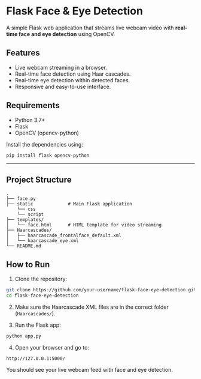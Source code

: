 
# Flask Face & Eye Detection

A simple Flask web application that streams live webcam video with **real-time face and eye detection** using OpenCV.

## Features

* Live webcam streaming in a browser.
* Real-time face detection using Haar cascades.
* Real-time eye detection within detected faces.
* Responsive and easy-to-use interface.


## Requirements

* Python 3.7+
* Flask
* OpenCV (opencv-python)

Install the dependencies using:

```bash
pip install flask opencv-python
```

---

## Project Structure

```
.
├── face.py
├── static             # Main Flask application
    └── css
    └── script
├── templates/
│   └── face.html      # HTML template for video streaming
├── Haarcascades/
│   ├── haarcascade_frontalface_default.xml
│   └── haarcascade_eye.xml
└── README.md
```


## How to Run

1. Clone the repository:

```bash
git clone https://github.com/your-username/flask-face-eye-detection.git
cd flask-face-eye-detection
```

2. Make sure the Haarcascade XML files are in the correct folder (`Haarcascades/`).

3. Run the Flask app:

```bash
python app.py
```

4. Open your browser and go to:

```
http://127.0.0.1:5000/
```

You should see your live webcam feed with face and eye detection.


